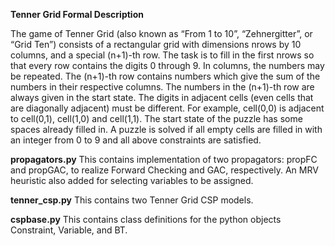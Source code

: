 **Tenner Grid Formal Description**

The game of Tenner Grid (also known as “From 1 to 10”, “Zehnergitter”, or “Grid Ten”) consists of a rectangular grid with dimensions nrows by 10 columns, and a special (n+1)-th row. The task is to fill in the first nrows so that every row contains the digits 0 through 9. In columns, the numbers may be repeated.
The (n+1)-th row contains numbers which give the sum of the numbers in their respective columns. The numbers in the (n+1)-th row are always given in the start state.
The digits in adjacent cells (even cells that are diagonally adjacent) must be different. For example, cell(0,0) is adjacent to cell(0,1), cell(1,0) and cell(1,1).
The start state of the puzzle has some spaces already filled in.
A puzzle is solved if all empty cells are filled in with an integer from 0 to 9 and all above constraints are satisfied.

**propagators.py**
This contains implementation of two propagators: propFC and propGAC, to realize Forward Checking and GAC, respectively. 
An MRV heuristic also added for selecting variables to be assigned.

**tenner_csp.py**
This contains two Tenner Grid CSP models.

**cspbase.py**
This contains class definitions for the python objects Constraint, Variable, and BT.
